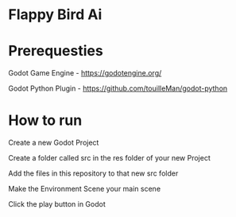 # Flappy Bird Ai 

# Prerequesties 

Godot Game Engine - https://godotengine.org/

Godot Python Plugin - https://github.com/touilleMan/godot-python

# How to run

Create a new Godot Project

Create a folder called src in the res folder of your new Project

Add the files in this repository to that new src folder

Make the Environment Scene your main scene

Click the play button in Godot